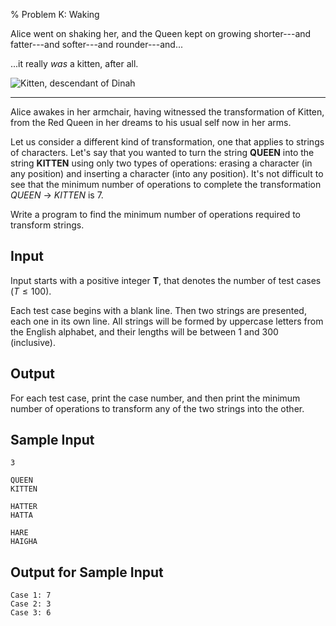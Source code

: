 % Problem K: Waking

Alice went on shaking her, and the Queen kept on growing shorter---and
fatter---and softer---and rounder---and...

...it really *was* a kitten, after all.

![Kitten, descendant of Dinah](waking.jpg)

- - -

Alice awakes in her armchair, having witnessed the transformation of Kitten,
from the Red Queen in her dreams to his usual self now in her arms.

Let us consider a different kind of transformation, one that applies to
strings of characters. Let's say that you wanted to turn the string
**QUEEN** into the string **KITTEN** using only two types of operations:
erasing a character (in any position) and inserting a character (into any
position). It's not difficult to see that the minimum number of operations
to complete the transformation *QUEEN* $\rightarrow$ *KITTEN* is 7.

Write a program to find the minimum number of operations required to
transform strings.

## Input ##

Input starts with a positive integer **T**, that denotes the number of test
cases ($T \leq 100$).

Each test case begins with a blank line. Then two strings are presented,
each one in its own line. All strings will be formed by uppercase letters
from the English alphabet, and their lengths will be between 1 and 300
(inclusive).

## Output ##

For each test case, print the case number, and then print the minimum number
of operations to transform any of the two strings into the other.

## Sample Input ##

~~~~
3

QUEEN
KITTEN

HATTER
HATTA

HARE
HAIGHA
~~~~

## Output for Sample Input ##

~~~~
Case 1: 7
Case 2: 3
Case 3: 6
~~~~
